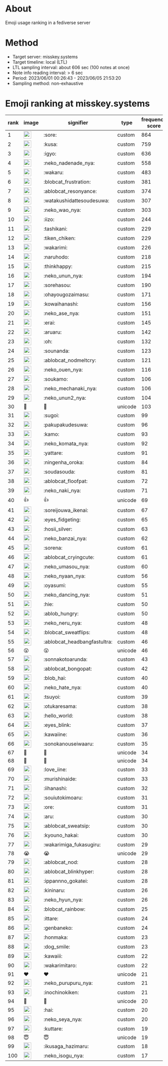 # About
Emoji usage ranking in a fediverse server

# Method
- Target server: misskey.systems
- Target timeline: local (LTL)
- LTL sampling interval: about 606 sec (100 notes at once)
- Note info reading interval: > 6 sec
- Period: 2023/06/01 00:26:43 - 2023/06/05 21:53:20 
- Sampling method: non-exhaustive

# Emoji ranking at misskey.systems

|rank|image|signifier|type|frequency score|
|----|----|----|----|----|
|1|<img height="24" src="https://misskey.systems/emoji/sore.webp">|:sore:|custom|864|
|2|<img height="24" src="https://misskey.systems/emoji/kusa.webp">|:kusa:|custom|759|
|3|<img height="24" src="https://misskey.systems/emoji/igyo.webp">|:igyo:|custom|636|
|4|<img height="24" src="https://misskey.systems/emoji/neko_nadenade_nya.webp">|:neko_nadenade_nya:|custom|558|
|5|<img height="24" src="https://misskey.systems/emoji/wakaru.webp">|:wakaru:|custom|483|
|6|<img height="24" src="https://misskey.systems/emoji/blobcat_frustration.webp">|:blobcat_frustration:|custom|381|
|7|<img height="24" src="https://misskey.systems/emoji/ablobcat_resonyance.webp">|:ablobcat_resonyance:|custom|374|
|8|<img height="24" src="https://misskey.systems/emoji/watakushidattesoudesuwa.webp">|:watakushidattesoudesuwa:|custom|307|
|9|<img height="24" src="https://misskey.systems/emoji/neko_wao_nya.webp">|:neko_wao_nya:|custom|303|
|10|<img height="24" src="https://misskey.systems/emoji/iizo.webp">|:iizo:|custom|244|
|11|<img height="24" src="https://misskey.systems/emoji/tashikani.webp">|:tashikani:|custom|229|
|12|<img height="24" src="https://misskey.systems/emoji/tiken_chiken.webp">|:tiken_chiken:|custom|229|
|13|<img height="24" src="https://misskey.systems/emoji/wakarimi.webp">|:wakarimi:|custom|226|
|14|<img height="24" src="https://misskey.systems/emoji/naruhodo.webp">|:naruhodo:|custom|218|
|15|<img height="24" src="https://misskey.systems/emoji/thinkhappy.webp">|:thinkhappy:|custom|215|
|16|<img height="24" src="https://misskey.systems/emoji/neko_unun_nya.webp">|:neko_unun_nya:|custom|194|
|17|<img height="24" src="https://misskey.systems/emoji/sorehasou.webp">|:sorehasou:|custom|190|
|18|<img height="24" src="https://misskey.systems/emoji/ohayougozaimasu.webp">|:ohayougozaimasu:|custom|171|
|19|<img height="24" src="https://misskey.systems/emoji/kowaihanashi.webp">|:kowaihanashi:|custom|156|
|20|<img height="24" src="https://misskey.systems/emoji/neko_ase_nya.webp">|:neko_ase_nya:|custom|151|
|21|<img height="24" src="https://misskey.systems/emoji/erai.webp">|:erai:|custom|145|
|22|<img height="24" src="https://misskey.systems/emoji/aruaru.webp">|:aruaru:|custom|142|
|23|<img height="24" src="https://misskey.systems/emoji/oh.webp">|:oh:|custom|132|
|24|<img height="24" src="https://misskey.systems/emoji/sounanda.webp">|:sounanda:|custom|123|
|25|<img height="24" src="https://misskey.systems/emoji/ablobcat_nodmeltcry.webp">|:ablobcat_nodmeltcry:|custom|121|
|26|<img height="24" src="https://misskey.systems/emoji/neko_ouen_nya.webp">|:neko_ouen_nya:|custom|116|
|27|<img height="24" src="https://misskey.systems/emoji/soukamo.webp">|:soukamo:|custom|106|
|28|<img height="24" src="https://misskey.systems/emoji/neko_mechanaki_nya.webp">|:neko_mechanaki_nya:|custom|106|
|29|<img height="24" src="https://misskey.systems/emoji/neko_unun2_nya.webp">|:neko_unun2_nya:|custom|104|
|30|🍗|🍗|unicode|103|
|31|<img height="24" src="https://misskey.systems/emoji/sugoi.webp">|:sugoi:|custom|99|
|32|<img height="24" src="https://misskey.systems/emoji/pakupakudesuwa.webp">|:pakupakudesuwa:|custom|96|
|33|<img height="24" src="https://misskey.systems/emoji/kamo.webp">|:kamo:|custom|93|
|34|<img height="24" src="https://misskey.systems/emoji/neko_komata_nya.webp">|:neko_komata_nya:|custom|92|
|35|<img height="24" src="https://misskey.systems/emoji/yattare.webp">|:yattare:|custom|91|
|36|<img height="24" src="https://misskey.systems/emoji/ningenha_oroka.webp">|:ningenha_oroka:|custom|84|
|37|<img height="24" src="https://misskey.systems/emoji/soudasouda.webp">|:soudasouda:|custom|81|
|38|<img height="24" src="https://misskey.systems/emoji/ablobcat_floofpat.webp">|:ablobcat_floofpat:|custom|72|
|39|<img height="24" src="https://misskey.systems/emoji/neko_naki_nya.webp">|:neko_naki_nya:|custom|71|
|40|👍|👍|unicode|69|
|41|<img height="24" src="https://misskey.systems/emoji/soreijouwa_ikenai.webp">|:soreijouwa_ikenai:|custom|67|
|42|<img height="24" src="https://misskey.systems/emoji/eyes_fidgeting.webp">|:eyes_fidgeting:|custom|65|
|43|<img height="24" src="https://misskey.systems/emoji/hosii_silver.webp">|:hosii_silver:|custom|63|
|44|<img height="24" src="https://misskey.systems/emoji/neko_banzai_nya.webp">|:neko_banzai_nya:|custom|62|
|45|<img height="24" src="https://misskey.systems/emoji/sorena.webp">|:sorena:|custom|61|
|46|<img height="24" src="https://misskey.systems/emoji/ablobcat_cryingcute.webp">|:ablobcat_cryingcute:|custom|61|
|47|<img height="24" src="https://misskey.systems/emoji/neko_umasou_nya.webp">|:neko_umasou_nya:|custom|60|
|48|<img height="24" src="https://misskey.systems/emoji/neko_nyaan_nya.webp">|:neko_nyaan_nya:|custom|56|
|49|<img height="24" src="https://misskey.systems/emoji/oyasumi.webp">|:oyasumi:|custom|55|
|50|<img height="24" src="https://misskey.systems/emoji/neko_dancing_nya.webp">|:neko_dancing_nya:|custom|51|
|51|<img height="24" src="https://misskey.systems/emoji/hie.webp">|:hie:|custom|50|
|52|<img height="24" src="https://misskey.systems/emoji/ablob_hungry.webp">|:ablob_hungry:|custom|50|
|53|<img height="24" src="https://misskey.systems/emoji/neko_neru_nya.webp">|:neko_neru_nya:|custom|48|
|54|<img height="24" src="https://misskey.systems/emoji/blobcat_sweatflips.webp">|:blobcat_sweatflips:|custom|48|
|55|<img height="24" src="https://misskey.systems/emoji/ablobcat_headbangfastultra.webp">|:ablobcat_headbangfastultra:|custom|46|
|56|😮|😮|unicode|46|
|57|<img height="24" src="https://misskey.systems/emoji/sonnakotoarunda.webp">|:sonnakotoarunda:|custom|43|
|58|<img height="24" src="https://misskey.systems/emoji/ablobcat_bongopat.webp">|:ablobcat_bongopat:|custom|42|
|59|<img height="24" src="https://misskey.systems/emoji/blob_hai.webp">|:blob_hai:|custom|40|
|60|<img height="24" src="https://misskey.systems/emoji/neko_hate_nya.webp">|:neko_hate_nya:|custom|40|
|61|<img height="24" src="https://misskey.systems/emoji/tsuyoi.webp">|:tsuyoi:|custom|39|
|62|<img height="24" src="https://misskey.systems/emoji/otukaresama.webp">|:otukaresama:|custom|38|
|63|<img height="24" src="https://misskey.systems/emoji/hello_world.webp">|:hello_world:|custom|38|
|64|<img height="24" src="https://misskey.systems/emoji/eyes_blink.webp">|:eyes_blink:|custom|37|
|65|<img height="24" src="https://misskey.systems/emoji/kawaiine.webp">|:kawaiine:|custom|36|
|66|<img height="24" src="https://misskey.systems/emoji/sonokanouseiwaaru.webp">|:sonokanouseiwaaru:|custom|35|
|67|🎉|🎉|unicode|34|
|68|💯|💯|unicode|34|
|69|<img height="24" src="https://misskey.systems/emoji/love_iine.webp">|:love_iine:|custom|33|
|70|<img height="24" src="https://misskey.systems/emoji/murishinaide.webp">|:murishinaide:|custom|33|
|71|<img height="24" src="https://misskey.systems/emoji/iihanashi.webp">|:iihanashi:|custom|32|
|72|<img height="24" src="https://misskey.systems/emoji/souiutokimoaru.webp">|:souiutokimoaru:|custom|31|
|73|<img height="24" src="https://misskey.systems/emoji/ore.webp">|:ore:|custom|31|
|74|<img height="24" src="https://misskey.systems/emoji/aru.webp">|:aru:|custom|30|
|75|<img height="24" src="https://misskey.systems/emoji/ablobcat_sweatsip.webp">|:ablobcat_sweatsip:|custom|30|
|76|<img height="24" src="https://misskey.systems/emoji/kyouno_hakai.webp">|:kyouno_hakai:|custom|30|
|77|<img height="24" src="https://misskey.systems/emoji/wakarimiga_fukasugiru.webp">|:wakarimiga_fukasugiru:|custom|29|
|78|😭|😭|unicode|29|
|79|<img height="24" src="https://misskey.systems/emoji/ablobcat_nod.webp">|:ablobcat_nod:|custom|28|
|80|<img height="24" src="https://misskey.systems/emoji/ablobcat_blinkhyper.webp">|:ablobcat_blinkhyper:|custom|28|
|81|<img height="24" src="https://misskey.systems/emoji/ippannno_gokatei.webp">|:ippannno_gokatei:|custom|28|
|82|<img height="24" src="https://misskey.systems/emoji/kininaru.webp">|:kininaru:|custom|26|
|83|<img height="24" src="https://misskey.systems/emoji/neko_hyun_nya.webp">|:neko_hyun_nya:|custom|26|
|84|<img height="24" src="https://misskey.systems/emoji/blobcat_rainbow.webp">|:blobcat_rainbow:|custom|25|
|85|<img height="24" src="https://misskey.systems/emoji/ittare.webp">|:ittare:|custom|24|
|86|<img height="24" src="https://misskey.systems/emoji/genbaneko.webp">|:genbaneko:|custom|24|
|87|<img height="24" src="https://misskey.systems/emoji/honmaka.webp">|:honmaka:|custom|23|
|88|<img height="24" src="https://misskey.systems/emoji/dog_smile.webp">|:dog_smile:|custom|23|
|89|<img height="24" src="https://misskey.systems/emoji/kawaiii.webp">|:kawaiii:|custom|22|
|90|<img height="24" src="https://misskey.systems/emoji/wakarimitaro.webp">|:wakarimitaro:|custom|22|
|91|❤|❤|unicode|21|
|92|<img height="24" src="https://misskey.systems/emoji/neko_purupuru_nya.webp">|:neko_purupuru_nya:|custom|21|
|93|<img height="24" src="https://misskey.systems/emoji/inochinokiken.webp">|:inochinokiken:|custom|21|
|94|🤔|🤔|unicode|20|
|95|<img height="24" src="https://misskey.systems/emoji/hai.webp">|:hai:|custom|20|
|96|<img height="24" src="https://misskey.systems/emoji/neko_seya_nya.webp">|:neko_seya_nya:|custom|20|
|97|<img height="24" src="https://misskey.systems/emoji/kuttare.webp">|:kuttare:|custom|19|
|98|😇|😇|unicode|19|
|99|<img height="24" src="https://misskey.systems/emoji/ikusaga_hazimaru.webp">|:ikusaga_hazimaru:|custom|18|
|100|<img height="24" src="https://misskey.systems/emoji/neko_isogu_nya.webp">|:neko_isogu_nya:|custom|17|
